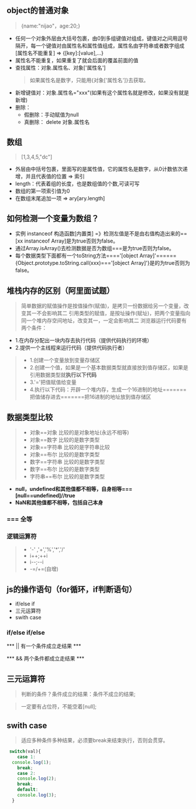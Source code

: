## object的普通对象
>{name:"nijao"，age:20;}
- 任何一个对象外层由大括号包裹，由0到多组键值对组成，键值对之间用逗号隔开，每一个键值对由属性名和属性值组成，属性名由字符串或者数字组成[属性名不能重复]   => {[key]:[value],...}
- 属性名不能重复，如果重复了就会后面的覆盖前面的值
- 查找属性：对象.属性名、对象['属性名']
  > 如果属性名是数字，只能用{对象['属性名']}去获取。
- 新增键值对：对象.属性名="xxx"(如果有这个属性名就是修改，如果没有就是新增)
- 删除： 
     + 假删除：手动赋值为null
     + 真删除： delete 对象.属性名
## 数组
>[1,3,4,5,"dc"]
- 外层由中括号包裹，里面写的是属性值，它的属性名是数字，从0计数依次递增，并且代表值的位置  => 索引
- length：代表着组的长度，也是数组值的个数,可读可写
- 数组的第一项索引值为0
- 在数组末尾追加一项 => ary[ary.length]
## 如何检测一个变量为数组？
- 实例 instanceof 构造函数[内置类] =》检测左值是不是由右值构造出来的==[xx instanceof Array]是为true否则为false。
- 通过Array.isArray()去检测数据是否为数组===是为true否则为false。
- 每个数据类型下面都有一个toString方法===='[object Array]'======{Object.prototype.toString.call(xxx)==='[object Array]'}是的为true否则为false。
## 堆栈内存的区别（阿里面试题）
>简单数据的赋值操作是按值操作(赋值)，是拷贝一份数据给另一个变量，改变其一不会影响其二
>引用类型的赋值，是按址操作(赋址)，把两个变量指向同一个堆内存空间地址，改变其一，一定会影响其二
>浏览器运行代码要有两个条件：
 - 1.在内存分配出一块内存去执行代码（提供代码执行的环境）
 - 2.提供一个主线程来运行代码（提供代码执行者）
> - 1.创建一个变量放到变量存储区
> - 2.创建一个值，如果是一个基本数据类型就直接放到值存储区，如果是引用数据类型就**执行以下代码**
> - 3.'='把值赋值给变量
> - 4.执行以下代码：开辟一个堆内存，生成一个16进制的地址=======把值储存进去=======把16进制的地址放到值存储区
## 数据类型比较
> - 对象==对象    比较的是对象地址(永远不相等)
> - 对象==数字    比较的是数字类型
> - 对象==字符串  比较的是字符串比较
> - 对象==布尔    比较的是数字类型
> - 数字==字符串  比较的是数字类型
> - 数字==布尔    比较的是数字类型
> - 字符串==布尔  比较的是数字类型
- **null，undefined和其他值都不相等，自身相等===[null==undefined]//true**
- **NaN和其他值都不相等，包括自己本身**
### ===    全等
### 逻辑运算符
> - '-' ,'+','%','*','/'
> - i++;++i
> - i--;--i
> - -=/+=(自增)
## js的操作语句（for循环，if判断语句）
- if/else if
- 三元运算符
- swith case
### if/else if/else
*** ||   有一个条件成立走结果 ***

*** &&    两个条件都成立走结果 ***

## 三元运算符
> 判断的条件？条件成立的结果：条件不成立的结果;

>一定要有占位符，不能空着[null];
## swith  case
>适应多种条件多种结果，必须要break来结束执行，否则会贯穿。
```js
 switch(val){
    case 1:
  console.log(1);
    break;
    case 2:
    console.log(2);
    break;
    default:
    console.log(3);
  }
  ```
